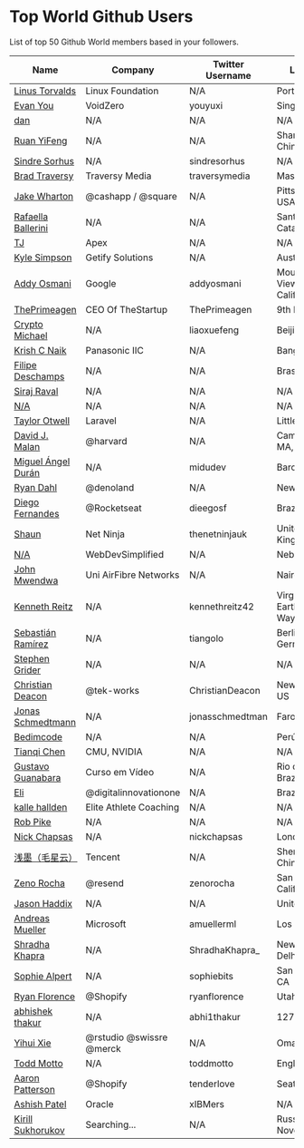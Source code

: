 # Top World Github Users

List of top 50 Github World members based in your followers.

<!-- START TOP USERS -->
| Name | Company | Twitter Username | Location | Repositories |
|------|---------|------------------|----------|--------------|
| [Linus Torvalds](https://github.com/torvalds) | Linux Foundation | N/A | Portland, OR | 9 |
| [Evan You](https://github.com/yyx990803) | VoidZero | youyuxi | Singapore | 198 |
| [dan](https://github.com/gaearon) | N/A | N/A | N/A | 285 |
| [Ruan YiFeng](https://github.com/ruanyf) | N/A | N/A | Shanghai, China | 73 |
| [Sindre Sorhus](https://github.com/sindresorhus) | N/A | sindresorhus | N/A | 1118 |
| [Brad Traversy](https://github.com/bradtraversy) | Traversy Media | traversymedia | Massachusetts | 309 |
| [Jake Wharton](https://github.com/JakeWharton) | @cashapp / @square | N/A | Pittsburgh, PA, USA | 150 |
| [Rafaella Ballerini](https://github.com/rafaballerini) | N/A | N/A | Santa Catarina, Brasil | 59 |
| [TJ](https://github.com/tj) | Apex | N/A | N/A | 296 |
| [Kyle Simpson](https://github.com/getify) | Getify Solutions | N/A | Austin, TX | 73 |
| [Addy Osmani](https://github.com/addyosmani) | Google | addyosmani | Mountain View, California | 343 |
| [ThePrimeagen](https://github.com/ThePrimeagen) | CEO Of TheStartup | ThePrimeagen | 9th Ring, Vim | 228 |
| [Crypto Michael](https://github.com/michaelliao) | N/A | liaoxuefeng | Beijing, China | 106 |
| [Krish C Naik](https://github.com/krishnaik06) | Panasonic IIC | N/A | Bangalore | 344 |
| [Filipe Deschamps](https://github.com/filipedeschamps) | N/A | N/A | Brasil | 21 |
| [Siraj Raval](https://github.com/llSourcell) | N/A | N/A | N/A | 482 |
| [N/A](https://github.com/CodeWithHarry) | N/A | N/A | N/A | 38 |
| [Taylor Otwell](https://github.com/taylorotwell) | Laravel | N/A | Little Rock, AR | 32 |
| [David J. Malan](https://github.com/dmalan) | @harvard | N/A | Cambridge, MA, USA | 22 |
| [Miguel Ángel Durán](https://github.com/midudev) | N/A | midudev | Barcelona | 205 |
| [Ryan Dahl](https://github.com/ry) | @denoland  | N/A | New York City | 61 |
| [Diego Fernandes](https://github.com/diego3g) | @Rocketseat  | dieegosf | Brazil | 75 |
| [Shaun](https://github.com/iamshaunjp) | Net Ninja | thenetninjauk | United Kingdom | 141 |
| [N/A](https://github.com/WebDevSimplified) | WebDevSimplified | N/A | Nebraska | 225 |
| [John Mwendwa](https://github.com/JohnMwendwa) | Uni AirFibre Networks | N/A | Nairobi, Kenya | 112 |
| [Kenneth Reitz](https://github.com/kennethreitz) | N/A | kennethreitz42 | Virginia, USA, Earth, Milky Way. | 74 |
| [Sebastián Ramírez](https://github.com/tiangolo) | N/A | tiangolo | Berlin, Germany | 73 |
| [Stephen Grider](https://github.com/StephenGrider) | N/A | N/A | N/A | 122 |
| [Christian Deacon](https://github.com/gamemann) | @tek-works | ChristianDeacon | New Jersey, US | 173 |
| [Jonas Schmedtmann](https://github.com/jonasschmedtmann) | N/A | jonasschmedtman | Faro, Portugal | 7 |
| [Bedimcode](https://github.com/bedimcode) | N/A | N/A | Perú | 154 |
| [Tianqi Chen](https://github.com/tqchen) | CMU, NVIDIA | N/A | N/A | 41 |
| [Gustavo Guanabara](https://github.com/professorguanabara) | Curso em Vídeo | N/A | Rio de Janeiro, Brazil | 7 |
| [Eli](https://github.com/elidianaandrade) | @digitalinnovationone | N/A | Brazil | 7 |
| [kalle hallden](https://github.com/KalleHallden) | Elite Athlete Coaching | N/A | N/A | 58 |
| [Rob Pike](https://github.com/robpike) | N/A | N/A | N/A | 21 |
| [Nick Chapsas](https://github.com/Elfocrash) | N/A | nickchapsas | London, UK | 48 |
| [浅墨（毛星云）](https://github.com/QianMo) | Tencent | N/A | Shenzhen, China | 37 |
| [Zeno Rocha](https://github.com/zenorocha) | @resend | zenorocha | San Francisco, California | 147 |
| [Jason Haddix](https://github.com/jhaddix) | N/A | N/A | United States | 77 |
| [Andreas Mueller](https://github.com/amueller) | Microsoft | amuellerml | Los Gatos | 200 |
| [Shradha Khapra](https://github.com/shradha-khapra) | N/A | ShradhaKhapra_ | New Delhi,India | 15 |
| [Sophie Alpert](https://github.com/sophiebits) | N/A | sophiebits | San Francisco, CA | 174 |
| [Ryan Florence](https://github.com/ryanflorence) | @Shopify  | ryanflorence | Utah | 295 |
| [abhishek thakur](https://github.com/abhishekkrthakur) | N/A | abhi1thakur | 127.0.0.1 | 85 |
| [Yihui Xie](https://github.com/yihui) | @rstudio @swissre @merck | N/A | Omaha, NE | 90 |
| [Todd Motto](https://github.com/toddmotto) | N/A | toddmotto | England, UK | 76 |
| [Aaron Patterson](https://github.com/tenderlove) | @Shopify | tenderlove | Seattle | 374 |
| [Ashish Patel](https://github.com/ashishpatel26) | Oracle | xIBMers | N/A | Ahmedabad | 2045 |
| [Kirill Sukhorukov](https://github.com/K1rsN7) | Searching... | N/A | Russia, Nizhny Novgorod | 22 |
<!-- END TOP USERS -->
